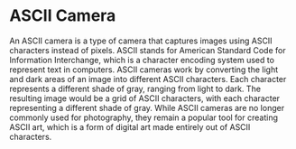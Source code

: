 # ASCII Camera

An ASCII camera is a type of camera that captures images using ASCII characters instead of pixels. ASCII stands for American Standard Code for Information Interchange, which is a character encoding system used to represent text in computers. ASCII cameras work by converting the light and dark areas of an image into different ASCII characters. Each character represents a different shade of gray, ranging from light to dark. The resulting image would be a grid of ASCII characters, with each character representing a different shade of gray. While ASCII cameras are no longer commonly used for photography, they remain a popular tool for creating ASCII art, which is a form of digital art made entirely out of ASCII characters.